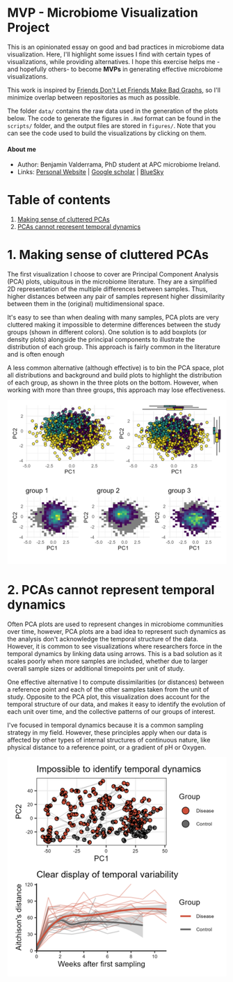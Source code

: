 # MVP - Microbiome Visualization Project

This is an opinionated essay on good and bad practices in microbiome data visualization. Here, I'll highlight some issues I find with certain types of visualizations, while providing alternatives. I hope this exercise helps me -and hopefully others- to become **MVPs** in generating effective microbiome visualizations.

This work is inspired by [Friends Don't Let Friends Make Bad Graphs](https://github.com/cxli233/FriendsDontLetFriends/tree/main?tab=readme-ov-file), so I'll minimize overlap between repositories as much as possible.

The folder `data/` contains the raw data used in the generation of the plots below. The code to generate the figures in `.Rmd` format can be found in the `scripts/` folder, and the output files are stored in `figures/`. Note that you can see the code used to build the visualizations by clicking on them.

#### **About me**

-   Author: Benjamin Valderrama, PhD student at APC microbiome Ireland.
-   Links: [Personal Website](https://benjamin-valderrama.github.io/) \| [Google scholar](https://scholar.google.com/citations?user=fteDslYAAAAJ&hl=es) \| [BlueSky](https://bsky.app/profile/bvalderrama.bsky.social)

# Table of contents

1.  [Making sense of cluttered PCAs](https://github.com/Benjamin-Valderrama/MVP/#1-making-sense-of-cluttered-pcas)
2.  [PCAs cannot represent temporal dynamics](https://github.com/Benjamin-Valderrama/MVP/#2-PCAs-cannot-represent-temporal-dynamics)

# 1. Making sense of cluttered PCAs

The first visualization I choose to cover are Principal Component Analysis (PCA) plots, ubiquitous in the microbiome literature. They are a simplified 2D representation of the multiple differences between samples. Thus, higher distances between any pair of samples represent higher dissimilarity between them in the (original) multidimensional space.

It's easy to see than when dealing with many samples, PCA plots are very cluttered making it impossible to determine differences between the study groups (shown in different colors). One solution is to add boxplots (or density plots) alongside the principal components to illustrate the distribution of each group. This approach is fairly common in the literature and is often enough

A less common alternative (although effective) is to bin the PCA space, plot all distributions and background and build plots to highlight the distribution of each group, as shown in the three plots on the bottom. However, when working with more than three groups, this approach may lose effectiveness.

[![](figures/alternatives_to_cluttered_pca.png)](https://github.com/Benjamin-Valderrama/MVP/blob/main/scripts/cluttered_pca.Rmd)

# 2. PCAs cannot represent temporal dynamics

Often PCA plots are used to represent changes in microbiome communities over time, however, PCA plots are a bad idea to represent such dynamics as the analysis don't acknowledge the temporal structure of the data. However, it is common to see visualizations where researchers force in the temporal dynamics by linking data using arrows. This is a bad solution as it scales poorly when more samples are included, whether due to larger overall sample sizes or additional timepoints per unit of study.

One effective alternative I to compute dissimilarities (or distances) between a reference point and each of the other samples taken from the unit of study. Opposite to the PCA plot, this visualization does account for the temporal structure of our data, and makes it easy to identify the evolution of each unit over time, and the collective patterns of our groups of interest.

I've focused in temporal dynamics because it is a common sampling strategy in my field. However, these principles apply when our data is affected by other types of internal structures of continuous nature, like physical distance to a reference point, or a gradient of pH or Oxygen.

[![](figures/proper_longitudinal_dynamics.png)](https://github.com/Benjamin-Valderrama/MVP/blob/main/scripts/longitudinal_pca.Rmd)
